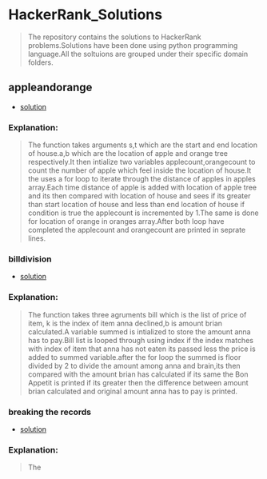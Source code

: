 # HackerRank_Solutions
>  The repository contains the solutions to HackerRank problems.Solutions have been done using python programming language.All the soltuions are grouped under their specific domain folders.

## appleandorange
- [solution](./solutions/implementation/apple_and_orange.py)

 ### Explanation:
>The function takes arguments s,t which are the start and end location of house.a,b which are the location of apple and orange tree respectively.It then intialize two variables applecount,orangecount to count the number of apple which feel inside the location of house.It the uses a for loop to iterate through the distance of apples in apples array.Each time distance of apple is added with location of apple tree and its then compared with location of house and sees if its greater than start location of house and less than end location of house if condition is true the applecount is incremented by 1.The same is done for location of orange in oranges array.After both loop have completed the applecount and orangecount are printed in seprate lines.

### billdivision
- [solution](./)

 ### Explanation:
 >The function takes three agruments bill which is the list of price of item, k is the index of item anna declined,b is amount brian calculated.A variable summed is intialized to store the amount anna has to pay.Bill list is looped through using index if the index matches with index of item that anna has not eaten its passed less the price is added to summed variable.after the for loop the summed is floor divided by 2 to divide the amount among anna and brain,its then compared with the amount brian has calculated if its same the Bon Appetit is printed if its greater then the difference between amount brian calculated and original amount anna has to pay is printed.

### breaking the records
- [solution](./)

### Explanation:
>The 

